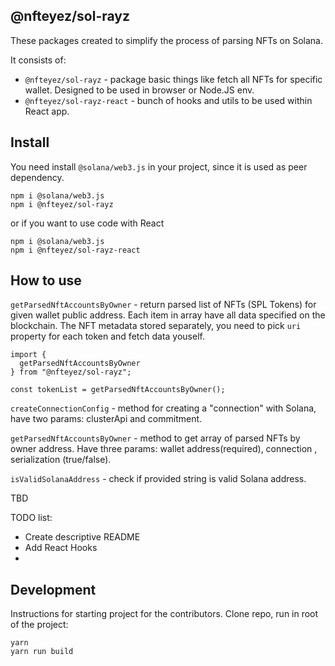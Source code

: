## @nfteyez/sol-rayz

These packages created to simplify the process of parsing NFTs on Solana.

It consists of:

- `@nfteyez/sol-rayz` - package basic things like fetch all NFTs for specific wallet. Designed to be used in browser or Node.JS env.
- `@nfteyez/sol-rayz-react` - bunch of hooks and utils to be used within React app.

## Install

You need install `@solana/web3.js` in your project, since it is used as peer dependency.

```
npm i @solana/web3.js
npm i @nfteyez/sol-rayz

```

or if you want to use code with React

```
npm i @solana/web3.js
npm i @nfteyez/sol-rayz-react

```

## How to use

<!-- TBA -->

`getParsedNftAccountsByOwner` - return parsed list of NFTs (SPL Tokens) for given wallet public address. Each item in array have all data specified on the blockchain. The NFT metadata stored separately, you need to pick `uri` property for each token and fetch data youself.

```
import {
  getParsedNftAccountsByOwner
} from "@nfteyez/sol-rayz";

const tokenList = getParsedNftAccountsByOwner();
```

`createConnectionConfig` - method for creating a "connection" with Solana, have two params: clusterApi and commitment.

`getParsedNftAccountsByOwner` - method to get array of parsed NFTs by owner address. Have three params: wallet address(required), connection , serialization (true/false).

`isValidSolanaAddress` - check if provided string is valid Solana address.

TBD

TODO list:

- Create descriptive README
- Add React Hooks
- 
## Development

<!-- TBA -->

Instructions for starting project for the contributors.
Clone repo, run in root of the project:

```
yarn
yarn run build
```
